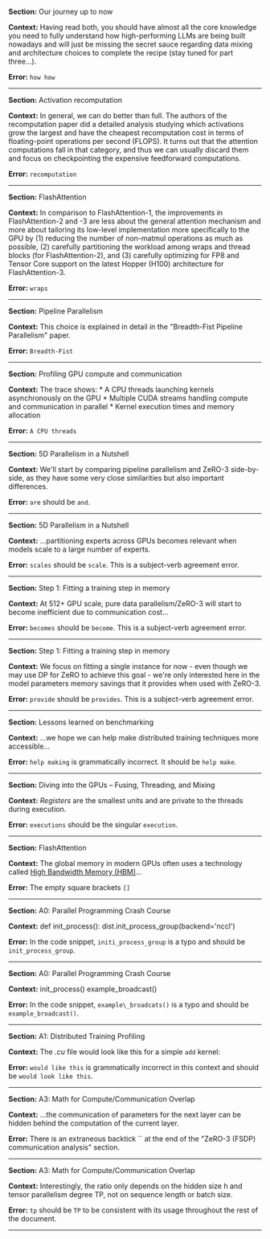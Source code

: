**Section:** Our journey up to now

**Context:** Having read both, you should have almost all the core knowledge you need to fully understand how high-performing LLMs are being built nowadays and will just be missing the secret sauce regarding data mixing and architecture choices to complete the recipe (stay tuned for part three…).

**Error:** `how how`

---

**Section:** Activation recomputation

**Context:** In general, we can do better than full. The authors of the recomputation paper did a detailed analysis studying which activations grow the largest and have the cheapest recomputation cost in terms of floating-point operations per second (FLOPS). It turns out that the attention computations fall in that category, and thus we can usually discard them and focus on checkpointing the expensive feedforward computations.

**Error:** `recomputation`

---

**Section:** FlashAttention

**Context:** In comparison to FlashAttention-1, the improvements in FlashAttention-2 and -3 are less about the general attention mechanism and more about tailoring its low-level implementation more specifically to the GPU by (1) reducing the number of non-matmul operations as much as possible, (2) carefully partitioning the workload among wraps and thread blocks (for FlashAttention-2), and (3) carefully optimizing for FP8 and Tensor Core support on the latest Hopper (H100) architecture for FlashAttention-3.

**Error:** `wraps`

---

**Section:** Pipeline Parallelism

**Context:** This choice is explained in detail in the "Breadth-Fist Pipeline Parallelism" paper.

**Error:** `Breadth-Fist`

---

**Section:** Profiling GPU compute and communication

**Context:** The trace shows: * A CPU threads launching kernels asynchronously on the GPU * Multiple CUDA streams handling compute and communication in parallel * Kernel execution times and memory allocation

**Error:** `A CPU threads`

---

**Section:** 5D Parallelism in a Nutshell

**Context:** We'll start by comparing pipeline parallelism and ZeRO-3 side-by-side, as they have some very close similarities but also important differences.

**Error:** `are` should be `and`.

---

**Section:** 5D Parallelism in a Nutshell

**Context:** ...partitioning experts across GPUs becomes relevant when models scale to a large number of experts.

**Error:** `scales` should be `scale`. This is a subject-verb agreement error.

---

**Section:** Step 1: Fitting a training step in memory

**Context:** At 512+ GPU scale, pure data parallelism/ZeRO-3 will start to become inefficient due to communication cost...

**Error:** `becomes` should be `become`. This is a subject-verb agreement error.

---

**Section:** Step 1: Fitting a training step in memory

**Context:** We focus on fitting a single instance for now - even though we may use DP for ZeRO to achieve this goal - we're only interested here in the model parameters memory savings that it provides when used with ZeRO-3.

**Error:** `provide` should be `provides`. This is a subject-verb agreement error.

---

**Section:** Lessons learned on benchmarking

**Context:** ...we hope we can help make distributed training techniques more accessible...

**Error:** `help making` is grammatically incorrect. It should be `help make`.

---

**Section:** Diving into the GPUs – Fusing, Threading, and Mixing

**Context:** _Registers_ are the smallest units and are private to the threads during execution.

**Error:** `executions` should be the singular `execution`.

---

**Section:** FlashAttention

**Context:** The global memory in modern GPUs often uses a technology called [High Bandwidth Memory (HBM)](https://semianalysis.com/2024/09/03/the-memory-wall/#hbm-roadmap)...

**Error:** The empty square brackets `[]`

---

**Section:** A0: Parallel Programming Crash Course

**Context:** def init\_process(): dist.init_process_group(backend='nccl')

**Error:** In the code snippet, `initi_process_group` is a typo and should be `init_process_group`.

---

**Section:** A0: Parallel Programming Crash Course

**Context:** init\_process() example_broadcast()

**Error:** In the code snippet, `example\_broadcats()` is a typo and should be `example_broadcast()`.

---

**Section:** A1: Distributed Training Profiling

**Context:** The _.cu_ file would look like this for a simple `add` kernel:

**Error:** `would like this` is grammatically incorrect in this context and should be `would look like this`.

---

**Section:** A3: Math for Compute/Communication Overlap

**Context:** ...the communication of parameters for the next layer can be hidden behind the computation of the current layer.

**Error:** There is an extraneous backtick `` at the end of the "ZeRO-3 (FSDP) communication analysis" section.

---

**Section:** A3: Math for Compute/Communication Overlap

**Context:** Interestingly, the ratio only depends on the hidden size h and tensor parallelism degree TP, not on sequence length or batch size.

**Error:** `tp` should be `TP` to be consistent with its usage throughout the rest of the document.

---